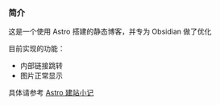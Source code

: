 ### 简介

这是一个使用 Astro 搭建的静态博客，并专为 Obsidian 做了优化

目前实现的功能：

- 内部链接跳转
- 图片正常显示

具体请参考 [Astro 建站小记](src/content/docs/Todo/Astro%20建站小记.md)

